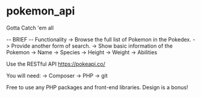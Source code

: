 # pokemon_api
Gotta Catch 'em all

-- BRIEF --
Functionality
->  Browse the full list of Pokemon in the Pokedex.
->  Provide another form of search.
->  Show basic information of the Pokemon
    ->  Name
    ->  Species
    ->  Height
    ->  Weight
    ->  Abilities
    
Use the RESTful API https://pokeapi.co/

You will need:
->  Composer
->  PHP
->  git

Free to use any PHP packages and front-end libraries.
Design is a bonus!
